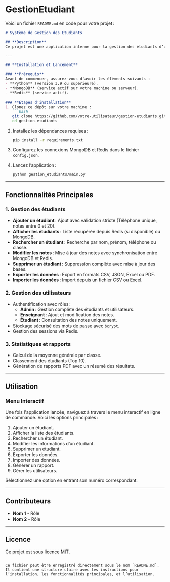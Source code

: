 # GestionEtudiant

Voici un fichier `README.md` en code pour votre projet :

```markdown
# Système de Gestion des Étudiants

## **Description**
Ce projet est une application interne pour la gestion des étudiants d’un établissement scolaire. Il utilise **Python**, **MongoDB** pour le stockage des données, et **Redis** pour optimiser les performances grâce à la mise en cache.

---

## **Installation et Lancement**

### **Prérequis**
Avant de commencer, assurez-vous d'avoir les éléments suivants :
- **Python** (version 3.9 ou supérieure).
- **MongoDB** (service actif sur votre machine ou serveur).
- **Redis** (service actif).

### **Étapes d'installation**
1. Clonez ce dépôt sur votre machine :
   ```bash
   git clone https://github.com/votre-utilisateur/gestion-etudiants.git
   cd gestion-etudiants
   ```

2. Installez les dépendances requises :
   ```bash
   pip install -r requirements.txt
   ```

3. Configurez les connexions MongoDB et Redis dans le fichier `config.json`.

4. Lancez l’application :
   ```bash
   python gestion_etudiants/main.py
   ```

---

## **Fonctionnalités Principales**

### **1. Gestion des étudiants**
- **Ajouter un étudiant** : Ajout avec validation stricte (Téléphone unique, notes entre 0 et 20).
- **Afficher les étudiants** : Liste récupérée depuis Redis (si disponible) ou MongoDB.
- **Rechercher un étudiant** : Recherche par nom, prénom, téléphone ou classe.
- **Modifier les notes** : Mise à jour des notes avec synchronisation entre MongoDB et Redis.
- **Supprimer un étudiant** : Suppression complète avec mise à jour des bases.
- **Exporter les données** : Export en formats CSV, JSON, Excel ou PDF.
- **Importer les données** : Import depuis un fichier CSV ou Excel.

### **2. Gestion des utilisateurs**
- Authentification avec rôles :
  - **Admin** : Gestion complète des étudiants et utilisateurs.
  - **Enseignant** : Ajout et modification des notes.
  - **Étudiant** : Consultation des notes uniquement.
- Stockage sécurisé des mots de passe avec `bcrypt`.
- Gestion des sessions via Redis.

### **3. Statistiques et rapports**
- Calcul de la moyenne générale par classe.
- Classement des étudiants (Top 10).
- Génération de rapports PDF avec un résumé des résultats.

---

## **Utilisation**

### **Menu Interactif**
Une fois l'application lancée, naviguez à travers le menu interactif en ligne de commande. Voici les options principales :
1. Ajouter un étudiant.
2. Afficher la liste des étudiants.
3. Rechercher un étudiant.
4. Modifier les informations d’un étudiant.
5. Supprimer un étudiant.
6. Exporter les données.
7. Importer des données.
8. Générer un rapport.
9. Gérer les utilisateurs.

Sélectionnez une option en entrant son numéro correspondant.

---

## **Contributeurs**
- **Nom 1** - Rôle
- **Nom 2** - Rôle

---

## **Licence**
Ce projet est sous licence [MIT](https://opensource.org/licenses/MIT).
```

Ce fichier peut être enregistré directement sous le nom `README.md`. Il contient une structure claire avec les instructions pour l’installation, les fonctionnalités principales, et l’utilisation.
```
